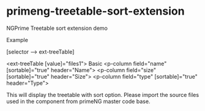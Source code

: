 # primeng-treetable-sort-extension
NGPrime Treetable sort extension demo

Example

[selector -->  ext-treeTable]

<ext-treeTable [value]="files1">
        <p-header>Basic</p-header>
        <p-column field="name" [sortable]="true" header="Name"></p-column>
        <p-column field="size" [sortable]="true" header="Size"></p-column>
        <p-column field="type" [sortable]="true" header="Type"></p-column>
</ext-treeTable>

This will display the treetable with sort option.
Please import the source files used in the component from primeNG master code base.
